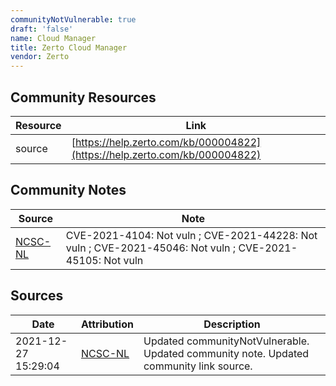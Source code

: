 ```yaml
---
communityNotVulnerable: true
draft: 'false'
name: Cloud Manager
title: Zerto Cloud Manager
vendor: Zerto
---
```



## Community Resources
| Resource | Link |
| --- | --- |
| source | [https://help.zerto.com/kb/000004822](https://help.zerto.com/kb/000004822) |

## Community Notes
| Source | Note |
| --- | --- |
| [NCSC-NL](https://github.com/NCSC-NL/log4shell/blob/main/software/README.md) | CVE-2021-4104: Not vuln ; CVE-2021-44228: Not vuln ; CVE-2021-45046: Not vuln ; CVE-2021-45105: Not vuln </ul> |

## Sources
| Date | Attribution | Description |
| --- | --- | --- |
| 2021-12-27 15:29:04 | [NCSC-NL](https://github.com/NCSC-NL/log4shell/blob/main/software/README.md) | Updated communityNotVulnerable. Updated community note. Updated community link source.  |
